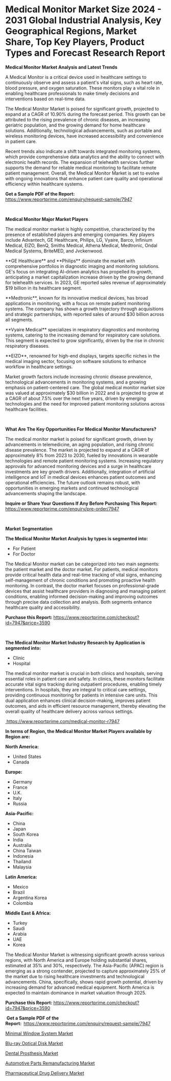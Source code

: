 <p><h1>Medical Monitor Market Size 2024 - 2031 Global Industrial Analysis, Key Geographical Regions, Market Share, Top Key Players, Product Types and Forecast Research Report</h1></p><p><strong>Medical Monitor Market Analysis and Latest Trends</strong></p>
<p><p>A Medical Monitor is a critical device used in healthcare settings to continuously observe and assess a patient's vital signs, such as heart rate, blood pressure, and oxygen saturation. These monitors play a vital role in enabling healthcare professionals to make timely decisions and interventions based on real-time data.</p><p>The Medical Monitor Market is poised for significant growth, projected to expand at a CAGR of 10.90% during the forecast period. This growth can be attributed to the rising prevalence of chronic diseases, an increasing geriatric population, and the growing demand for home healthcare solutions. Additionally, technological advancements, such as portable and wireless monitoring devices, have increased accessibility and convenience in patient care.</p><p>Recent trends also indicate a shift towards integrated monitoring systems, which provide comprehensive data analytics and the ability to connect with electronic health records. The expansion of telehealth services further supports the demand for reliable medical monitoring to facilitate remote patient management. Overall, the Medical Monitor Market is set to evolve with ongoing innovations that enhance patient care quality and operational efficiency within healthcare systems.</p></p>
<p><strong>Get a Sample PDF of the Report:&nbsp;</strong> <a href="https://www.reportprime.com/enquiry/request-sample/7947">https://www.reportprime.com/enquiry/request-sample/7947</a></p>
<p>&nbsp;</p>
<p><strong>Medical Monitor Major Market Players</strong></p>
<p><p>The medical monitor market is highly competitive, characterized by the presence of established players and emerging companies. Key players include Advantech, GE Healthcare, Philips, LG, Vyaire, Barco, Infinium Medical, EIZO, BenQ, Smiths Medical, Athena Medical, Medtronic, Ondal Medical Systems, BriteMED, and Jvckenwood.</p><p>**GE Healthcare** and **Philips** dominate the market with comprehensive portfolios in diagnostic imaging and monitoring solutions. GE's focus on integrating AI-driven analytics has propelled its growth, anticipating a market capitalization increase driven by the growing demand for telehealth services. In 2023, GE reported sales revenue of approximately $19 billion in its healthcare segment.</p><p>**Medtronic**, known for its innovative medical devices, has broad applications in monitoring, with a focus on remote patient monitoring systems. The company has shown a growth trajectory through acquisitions and strategic partnerships, with reported sales of around $30 billion across all segments.</p><p>**Vyaire Medical** specializes in respiratory diagnostics and monitoring systems, catering to the increasing demand for respiratory care solutions. This segment is expected to grow significantly, driven by the rise in chronic respiratory diseases.</p><p>**EIZO**, renowned for high-end displays, targets specific niches in the medical imaging sector, focusing on software solutions to enhance workflow in healthcare settings.</p><p>Market growth factors include increasing chronic disease prevalence, technological advancements in monitoring systems, and a growing emphasis on patient-centered care. The global medical monitor market size was valued at approximately $30 billion in 2022 and is projected to grow at a CAGR of about 7.5% over the next five years, driven by emerging technologies and the need for improved patient monitoring solutions across healthcare facilities.</p></p>
<p>&nbsp;</p>
<p><strong>What Are The Key Opportunities For Medical Monitor Manufacturers?</strong></p>
<p><p>The medical monitor market is poised for significant growth, driven by advancements in telemedicine, an aging population, and rising chronic disease prevalence. The market is projected to expand at a CAGR of approximately 8% from 2023 to 2030, fueled by innovations in wearable technologies and remote patient monitoring systems. Increasing regulatory approvals for advanced monitoring devices and a surge in healthcare investments are key growth drivers. Additionally, integration of artificial intelligence and IoT in medical devices enhances patient outcomes and operational efficiencies. The future outlook remains robust, with opportunities in emerging markets and continued technological advancements shaping the landscape.</p></p>
<p><strong>Inquire or Share Your Questions If Any Before Purchasing This Report:</strong> <a href="https://www.reportprime.com/enquiry/pre-order/7947">https://www.reportprime.com/enquiry/pre-order/7947</a></p>
<p>&nbsp;</p>
<p><strong>Market Segmentation</strong></p>
<p><strong>The Medical Monitor Market Analysis by types is segmented into:</strong></p>
<p><ul><li>For Patient</li><li>For Doctor</li></ul></p>
<p><p>The Medical Monitor market can be categorized into two main segments: the patient market and the doctor market. For patients, medical monitors provide critical health data and real-time tracking of vital signs, enhancing self-management of chronic conditions and promoting proactive health monitoring. In contrast, the doctor market focuses on professional-grade devices that assist healthcare providers in diagnosing and managing patient conditions, enabling informed decision-making and improving outcomes through precise data collection and analysis. Both segments enhance healthcare quality and accessibility.</p></p>
<p><strong>Purchase this Report:&nbsp;</strong><a href="https://www.reportprime.com/checkout?id=7947&price=3590">https://www.reportprime.com/checkout?id=7947&price=3590</a></p>
<p>&nbsp;</p>
<p><strong>The Medical Monitor Market Industry Research by Application is segmented into:</strong></p>
<p><ul><li>Clinic</li><li>Hospital</li></ul></p>
<p><p>The medical monitor market is crucial in both clinics and hospitals, serving essential roles in patient care and safety. In clinics, these monitors facilitate accurate vital signs tracking during outpatient procedures, enabling timely interventions. In hospitals, they are integral to critical care settings, providing continuous monitoring for patients in intensive care units. This dual application enhances clinical decision-making, improves patient outcomes, and aids in efficient resource management, thereby elevating the overall quality of healthcare delivery across various settings.</p></p>
<p><a href="https://www.reportprime.com/medical-monitor-r7947">&nbsp;https://www.reportprime.com/medical-monitor-r7947</a></p>
<p><strong>In terms of Region, the Medical Monitor Market Players available by Region are:</strong></p>
<p>
    <p> <strong> North America: </strong>
        <ul>
            <li>United States</li>
            <li>Canada</li>
        </ul>
        </p> 
    <p> <strong> Europe: </strong>
        <ul>
            <li>Germany</li>
            <li>France</li>
            <li>U.K.</li>
            <li>Italy</li>
            <li>Russia</li>
        </ul>
        </p> 
    <p> <strong> Asia-Pacific: </strong>
        <ul>
            <li>China</li>
            <li>Japan</li>
            <li>South Korea</li>
            <li>India</li>
            <li>Australia</li>
            <li>China Taiwan</li>
            <li>Indonesia</li>
            <li>Thailand</li>
            <li>Malaysia</li>
        </ul>
        </p> 
    <p> <strong> Latin America: </strong>
        <ul>
            <li>Mexico</li>
            <li>Brazil</li>
            <li>Argentina Korea</li>
            <li>Colombia</li>
        </ul>
        </p> 
    <p> <strong> Middle East & Africa: </strong>
        <ul>
            <li>Turkey</li>
            <li>Saudi</li>
            <li>Arabia</li>
            <li>UAE</li>
            <li>Korea</li>
        </ul>
    </p>
    </p>
<p><p>The Medical Monitor Market is witnessing significant growth across various regions, with North America and Europe holding substantial shares, estimated at 35% and 30%, respectively. The Asia-Pacific (APAC) region is emerging as a strong contender, projected to capture approximately 25% of the market due to rising healthcare investments and technological advancements. China, specifically, shows rapid growth potential, driven by increasing demand for advanced medical equipment. North America is expected to maintain dominance in market valuation through 2025.</p></p>
<p><strong>Purchase this Report: </strong><a href="https://www.reportprime.com/checkout?id=7947&price=3590">https://www.reportprime.com/checkout?id=7947&price=3590</a></p>
<p>&nbsp;<strong>Get a Sample PDF of the Report:&nbsp;&nbsp;</strong><a href="https://www.reportprime.com/enquiry/request-sample/7947">https://www.reportprime.com/enquiry/request-sample/7947</a></p>
<p><strong></strong></p>
<p><p><a href="https://medium.com/@broderickleannon/minimal-window-system-market-overview-regional-outlook-and-competitive-strategies-on-minimal-b995d25c33f0">Minimal Window System Market</a></p><p><a href="https://medium.com/@joshavis90/emerging-trends-in-blu-ray-optical-disk-market-global-outlook-and-future-prospects-from-2024-2031-63271093fd80">Blu-ray Optical Disk Market</a></p><p><a href="https://github.com/globismark/Market-Research-Report-List-5/blob/main/dental-prosthesis-market.md">Dental Prosthesis Market</a></p><p><a href="https://www.linkedin.com/pulse/what-innovations-shaping-automotive-parts-remanufacturing-uqu3e?trackingId=HxPdIjlGSnmorpI7%2BRTaAw%3D%3D">Automotive Parts Remanufacturing Market</a></p><p><a href="https://www.linkedin.com/pulse/pharmaceutical-drug-delivery-market2024-2031-industry-gnunf?trackingId=SyFGSx69T%2FeQeHveaIpYeg%3D%3D">Pharmaceutical Drug Delivery Market</a></p></p>